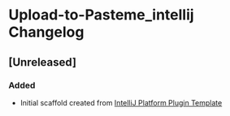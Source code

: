 <!-- Keep a Changelog guide -> https://keepachangelog.com -->

# Upload-to-Pasteme_intellij Changelog

## [Unreleased]
### Added
- Initial scaffold created from [IntelliJ Platform Plugin Template](https://github.com/JetBrains/intellij-platform-plugin-template)
